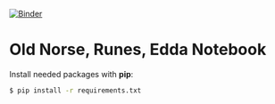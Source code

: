 [![Binder](https://mybinder.org/badge_logo.svg)](https://mybinder.org/v2/gh/clemsciences/old_norse_notebook.git/master)

# Old Norse, Runes, Edda Notebook

Install needed packages with **pip**:

```bash
$ pip install -r requirements.txt
```
